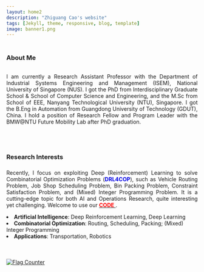 ```yaml
---
layout: home2
description: "Zhiguang Cao's website"
tags: [Jekyll, theme, responsive, blog, template]
image: banner1.png
---
```

<h3 style="margin-bottom:0px;padding-top:20px;">About Me</h3> <br>

<p align="justify">I am currently a Research Assistant Professor with the Department of Industrial Systems Engineering and Management (ISEM), National University of Singapore (NUS). I got the PhD from Interdisciplinary Graduate School & School of Computer Science and Engineering,  and the M.Sc from School of EEE, Nanyang Technological University (NTU), Singapore. I got the B.Eng in Automation from Guangdong University of Technology (GDUT), China. I hold a position of Research Fellow and Program Leader with the BMW@NTU Future Mobility Lab after PhD graduation.</p>
<!-- and I also hold an Associate Professor position with GDUT for a short period-->
<br />


<h3 style="margin-bottom:-8px;padding-top:20px;">Research Interests</h3> <br>
<p align="justify">Recently, I focus on exploiting Deep (Reinforcement) Learning to solve Combinatorial Optimization Problems (<font color="#0000E3"><b>DRL4COP</b></font>), such as Vehicle Routing Problem, Job Shop Scheduling Problem, Bin Packing Problem, Constraint Satisfaction Problem, and (Mixed) Integer Programming Problem. It is a cutting-edge topic for both AI and Operations Research, quite interesting yet challenging. Welcome to use our <a href="https://zhiguangcaosg.github.io/publications/"  target="_blank"> <font color="#FF0000"><b>CODE</b> </font></a>.
</p>
<li>	    
<b>Artificial Intelligence</b>:  Deep Reinforcement Learning, Deep Learning
</li>
<li>	    
<b>Combinatorial Optimization</b>:  Routing, Scheduling, Packing; (Mixed) Integer Programming
</li>
<li>	    
<b>Applications</b>:  Transportation, Robotics
</li>

<br>
<br>
<br>
<a href="https://info.flagcounter.com/MtD5"><img src="https://s11.flagcounter.com/count2/MtD5/bg_FFFFFF/txt_000000/border_CCCCCC/columns_2/maxflags_10/viewers_0/labels_0/pageviews_0/flags_0/percent_0/" alt="Flag Counter" border="0"></a>
